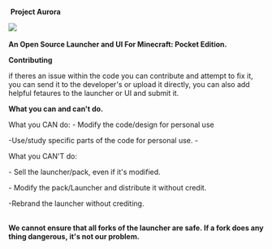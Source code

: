  
 ​ ​**Project Aurora**

 ​![](https://media.discordapp.net/attachments/963498605702959154/971469366644342904/Untitled156_20220504175217.png) 
  
 ​**An Open Source Launcher and UI For Minecraft: Pocket Edition.** 
  
 ​**​Contributing**

   if theres an issue within the code you can contribute and attempt to fix it, you can send it to the developer's or upload it directly, you can also add helpful fetaures to the launcher or UI and submit it.
 
  
 ​**What you can and can't do.**

 ​What you CAN do: 
 ​-​ Modify the code/design for personal use 
 
 -Use/study specific parts of the code for personal use.
 ​-​
  
 ​What you CAN'T do: 
 
 ​-​ Sell the launcher/pack, even if it's modified.
 
 ​-​ Modify the pack/Launcher and distribute it without credit.
 
 -Rebrand the launcher without crediting.


 ​**We cannot ensure that all forks of the launcher are safe. If a fork does anything dangerous, it's not our problem.**

